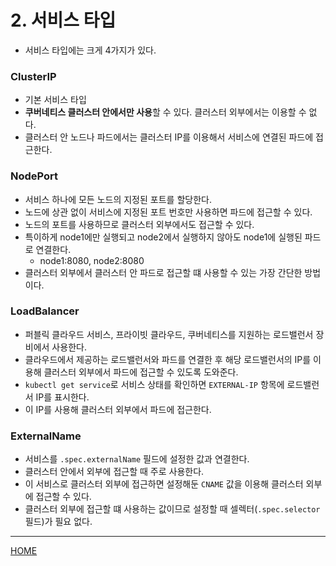 # 2. 서비스 타입

- 서비스 타입에는 크게 4가지가 있다.

### ClusterIP

- 기본 서비스 타입
- **쿠버네티스 클러스터 안에서만 사용**할 수 있다. 클러스터 외부에서는 이용할 수 없다.
- 클러스터 안 노드나 파드에서는 클러스터 IP를 이용해서 서비스에 연결된 파드에 접근한다.

### NodePort

- 서비스 하나에 모든 노드의 지정된 포트를 할당한다.
- 노드에 상관 없이 서비스에 지정된 포트 번호만 사용하면 파드에 접근할 수 있다.
- 노드의 포트를 사용하므로 클러스터 외부에서도 접근할 수 있다.
- 특이하게 node1에만 실행되고 node2에서 실행하지 않아도 node1에 실행된 파드로 연결한다.
    - node1:8080, node2:8080
- 클러스터 외부에서 클러스터 안 파드로 접근할 떄 사용할 수 있는 가장 간단한 방법이다.

### LoadBalancer

- 퍼블릭 클라우드 서비스, 프라이빗 클라우드, 쿠버네티스를 지원하는 로드밸런서 장비에서 사용한다.
- 클라우드에서 제공하는 로드밸런서와 파드를 연결한 후 해당 로드밸런서의 IP를 이용해 클러스터 외부에서 파드에 접근할 수 있도록 도와준다.
- `kubectl get service`로 서비스 상태를 확인하면 `EXTERNAL-IP` 항목에 로드밸런서 IP를 표시한다.
- 이 IP를 사용해 클러스터 외부에서 파드에 접근한다.

### ExternalName

- 서비스를 `.spec.externalName` 필드에 설정한 값과 연결한다.
- 클러스터 안에서 외부에 접근할 때 주로 사용한다.
- 이 서비스로 클러스터 외부에 접근하면 설정해둔 `CNAME` 값을 이용해 클러스터 외부에 접근할 수 있다.
- 클러스터 외부에 접근할 떄 사용하는 값이므로 설정할 때 셀렉터(`.spec.selector` 필드)가 필요 없다.

-----
[HOME](./index.md)
